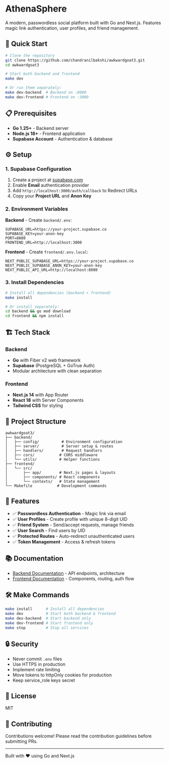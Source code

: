 # AthenaSphere

A modern, passwordless social platform built with Go and Next.js. Features magic link authentication, user profiles, and friend management.

## 🚀 Quick Start

```bash
# Clone the repository
git clone https://github.com/chandranilbakshi/awkwardgoat3.git
cd awkwardgoat3

# Start both backend and frontend
make dev

# Or run them separately:
make dev-backend  # Backend on :8080
make dev-frontend # Frontend on :3000
```

## 📋 Prerequisites

- **Go 1.25+** - Backend server
- **Node.js 18+** - Frontend application
- **Supabase Account** - Authentication & database

## ⚙️ Setup

### 1. Supabase Configuration

1. Create a project at [supabase.com](https://supabase.com)
2. Enable **Email** authentication provider
3. Add `http://localhost:3000/auth/callback` to Redirect URLs
4. Copy your **Project URL** and **Anon Key**

### 2. Environment Variables

**Backend** - Create `backend/.env`:
```env
SUPABASE_URL=https://your-project.supabase.co
SUPABASE_KEY=your-anon-key
PORT=8080
FRONTEND_URL=http://localhost:3000
```

**Frontend** - Create `frontend/.env.local`:
```env
NEXT_PUBLIC_SUPABASE_URL=https://your-project.supabase.co
NEXT_PUBLIC_SUPABASE_ANON_KEY=your-anon-key
NEXT_PUBLIC_API_URL=http://localhost:8080
```

### 3. Install Dependencies

```bash
# Install all dependencies (backend + frontend)
make install

# Or install separately:
cd backend && go mod download
cd frontend && npm install
```

## 🏗️ Tech Stack

### Backend
- **Go** with Fiber v2 web framework
- **Supabase** (PostgreSQL + GoTrue Auth)
- Modular architecture with clean separation

### Frontend
- **Next.js 14** with App Router
- **React 18** with Server Components
- **Tailwind CSS** for styling

## 📁 Project Structure

```
awkwardgoat3/
├── backend/
│   ├── config/          # Environment configuration
│   ├── server/          # Server setup & routes
│   ├── handlers/        # Request handlers
│   ├── cors/           # CORS middleware
│   └── utils/          # Helper functions
├── frontend/
│   └── src/
│       ├── app/        # Next.js pages & layouts
│       ├── components/ # React components
│       └── contexts/   # State management
└── Makefile           # Development commands
```

## 🔑 Features

- ✅ **Passwordless Authentication** - Magic link via email
- ✅ **User Profiles** - Create profile with unique 8-digit UID
- ✅ **Friend System** - Send/accept requests, manage friends
- ✅ **User Search** - Find users by UID
- ✅ **Protected Routes** - Auto-redirect unauthenticated users
- ✅ **Token Management** - Access & refresh tokens

## 📚 Documentation

- [Backend Documentation](./backend/README.md) - API endpoints, architecture
- [Frontend Documentation](./frontend/README.md) - Components, routing, auth flow

## 🛠️ Make Commands

```bash
make install      # Install all dependencies
make dev          # Start both backend & frontend
make dev-backend  # Start backend only
make dev-frontend # Start frontend only
make stop         # Stop all services
```

## 🔒 Security

- Never commit `.env` files
- Use HTTPS in production
- Implement rate limiting
- Move tokens to httpOnly cookies for production
- Keep service_role keys secret

## 📝 License

MIT

## 👥 Contributing

Contributions welcome! Please read the contribution guidelines before submitting PRs.

---

Built with ❤️ using Go and Next.js
